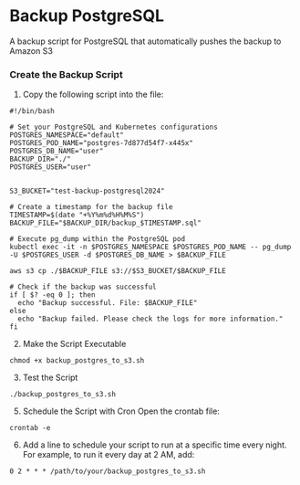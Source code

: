 # Backup PostgreSQL
 A backup script for PostgreSQL that automatically pushes the backup to Amazon S3 

### Create the Backup Script
1. Copy the following script into the file:
```
#!/bin/bash

# Set your PostgreSQL and Kubernetes configurations
POSTGRES_NAMESPACE="default"
POSTGRES_POD_NAME="postgres-7d877d54f7-x445x"
POSTGRES_DB_NAME="user"
BACKUP_DIR="./"
POSTGRES_USER="user"


S3_BUCKET="test-backup-postgresql2024"

# Create a timestamp for the backup file
TIMESTAMP=$(date "+%Y%m%d%H%M%S")
BACKUP_FILE="$BACKUP_DIR/backup_$TIMESTAMP.sql"

# Execute pg_dump within the PostgreSQL pod
kubectl exec -it -n $POSTGRES_NAMESPACE $POSTGRES_POD_NAME -- pg_dump -U $POSTGRES_USER -d $POSTGRES_DB_NAME > $BACKUP_FILE

aws s3 cp ./$BACKUP_FILE s3://$S3_BUCKET/$BACKUP_FILE

# Check if the backup was successful
if [ $? -eq 0 ]; then
  echo "Backup successful. File: $BACKUP_FILE"
else
  echo "Backup failed. Please check the logs for more information."
fi
```
2. Make the Script Executable
```
chmod +x backup_postgres_to_s3.sh
```
3. Test the Script
```
./backup_postgres_to_s3.sh
```
5. Schedule the Script with Cron
Open the crontab file:

```
crontab -e
```
6. Add a line to schedule your script to run at a specific time every night. For example, to run it every day at 2 AM, add:

```
0 2 * * * /path/to/your/backup_postgres_to_s3.sh

```
